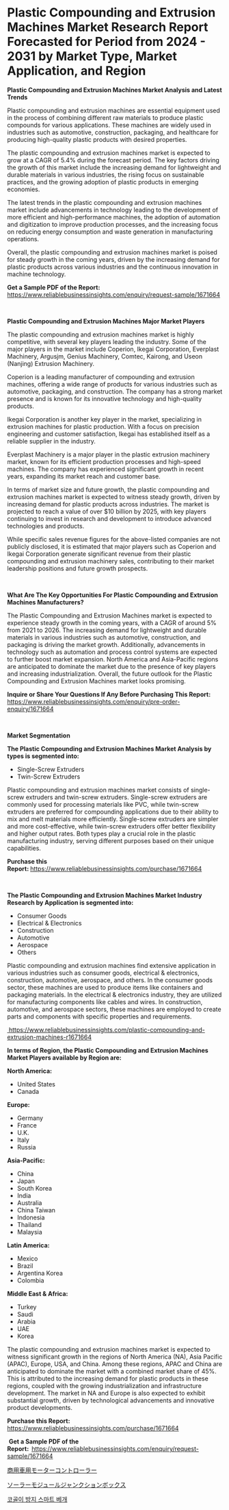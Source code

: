 <p><h1>Plastic Compounding and Extrusion Machines Market Research Report Forecasted for Period from 2024 -  2031 by Market Type, Market Application, and Region</h1></p><p><strong>Plastic Compounding and Extrusion Machines Market Analysis and Latest Trends</strong></p>
<p><p>Plastic compounding and extrusion machines are essential equipment used in the process of combining different raw materials to produce plastic compounds for various applications. These machines are widely used in industries such as automotive, construction, packaging, and healthcare for producing high-quality plastic products with desired properties.</p><p>The plastic compounding and extrusion machines market is expected to grow at a CAGR of 5.4% during the forecast period. The key factors driving the growth of this market include the increasing demand for lightweight and durable materials in various industries, the rising focus on sustainable practices, and the growing adoption of plastic products in emerging economies.</p><p>The latest trends in the plastic compounding and extrusion machines market include advancements in technology leading to the development of more efficient and high-performance machines, the adoption of automation and digitization to improve production processes, and the increasing focus on reducing energy consumption and waste generation in manufacturing operations.</p><p>Overall, the plastic compounding and extrusion machines market is poised for steady growth in the coming years, driven by the increasing demand for plastic products across various industries and the continuous innovation in machine technology.</p></p>
<p><strong>Get a Sample PDF of the Report:&nbsp;</strong> <a href="https://www.reliablebusinessinsights.com/enquiry/request-sample/1671664">https://www.reliablebusinessinsights.com/enquiry/request-sample/1671664</a></p>
<p>&nbsp;</p>
<p><strong>Plastic Compounding and Extrusion Machines Major Market Players</strong></p>
<p><p>The plastic compounding and extrusion machines market is highly competitive, with several key players leading the industry. Some of the major players in the market include Coperion, Ikegai Corporation, Everplast Machinery, Argusjm, Genius Machinery, Comtec, Kairong, and Useon (Nanjing) Extrusion Machinery.</p><p>Coperion is a leading manufacturer of compounding and extrusion machines, offering a wide range of products for various industries such as automotive, packaging, and construction. The company has a strong market presence and is known for its innovative technology and high-quality products.</p><p>Ikegai Corporation is another key player in the market, specializing in extrusion machines for plastic production. With a focus on precision engineering and customer satisfaction, Ikegai has established itself as a reliable supplier in the industry.</p><p>Everplast Machinery is a major player in the plastic extrusion machinery market, known for its efficient production processes and high-speed machines. The company has experienced significant growth in recent years, expanding its market reach and customer base.</p><p>In terms of market size and future growth, the plastic compounding and extrusion machines market is expected to witness steady growth, driven by increasing demand for plastic products across industries. The market is projected to reach a value of over $10 billion by 2025, with key players continuing to invest in research and development to introduce advanced technologies and products.</p><p>While specific sales revenue figures for the above-listed companies are not publicly disclosed, it is estimated that major players such as Coperion and Ikegai Corporation generate significant revenue from their plastic compounding and extrusion machinery sales, contributing to their market leadership positions and future growth prospects.</p></p>
<p>&nbsp;</p>
<p><strong>What Are The Key Opportunities For Plastic Compounding and Extrusion Machines Manufacturers?</strong></p>
<p><p>The Plastic Compounding and Extrusion Machines market is expected to experience steady growth in the coming years, with a CAGR of around 5% from 2021 to 2026. The increasing demand for lightweight and durable materials in various industries such as automotive, construction, and packaging is driving the market growth. Additionally, advancements in technology such as automation and process control systems are expected to further boost market expansion. North America and Asia-Pacific regions are anticipated to dominate the market due to the presence of key players and increasing industrialization. Overall, the future outlook for the Plastic Compounding and Extrusion Machines market looks promising.</p></p>
<p><strong>Inquire or Share Your Questions If Any Before Purchasing This Report:</strong> <a href="https://www.reliablebusinessinsights.com/enquiry/pre-order-enquiry/1671664">https://www.reliablebusinessinsights.com/enquiry/pre-order-enquiry/1671664</a></p>
<p>&nbsp;</p>
<p><strong>Market Segmentation</strong></p>
<p><strong>The Plastic Compounding and Extrusion Machines Market Analysis by types is segmented into:</strong></p>
<p><ul><li>Single-Screw Extruders</li><li>Twin-Screw Extruders</li></ul></p>
<p><p>Plastic compounding and extrusion machines market consists of single-screw extruders and twin-screw extruders. Single-screw extruders are commonly used for processing materials like PVC, while twin-screw extruders are preferred for compounding applications due to their ability to mix and melt materials more efficiently. Single-screw extruders are simpler and more cost-effective, while twin-screw extruders offer better flexibility and higher output rates. Both types play a crucial role in the plastic manufacturing industry, serving different purposes based on their unique capabilities.</p></p>
<p><strong>Purchase this Report:&nbsp;</strong><a href="https://www.reliablebusinessinsights.com/purchase/1671664">https://www.reliablebusinessinsights.com/purchase/1671664</a></p>
<p>&nbsp;</p>
<p><strong>The Plastic Compounding and Extrusion Machines Market Industry Research by Application is segmented into:</strong></p>
<p><ul><li>Consumer Goods</li><li>Electrical & Electronics</li><li>Construction</li><li>Automotive</li><li>Aerospace</li><li>Others</li></ul></p>
<p><p>Plastic compounding and extrusion machines find extensive application in various industries such as consumer goods, electrical & electronics, construction, automotive, aerospace, and others. In the consumer goods sector, these machines are used to produce items like containers and packaging materials. In the electrical & electronics industry, they are utilized for manufacturing components like cables and wires. In construction, automotive, and aerospace sectors, these machines are employed to create parts and components with specific properties and requirements.</p></p>
<p><a href="https://www.reliablebusinessinsights.com/plastic-compounding-and-extrusion-machines-r1671664">&nbsp;https://www.reliablebusinessinsights.com/plastic-compounding-and-extrusion-machines-r1671664</a></p>
<p><strong>In terms of Region, the Plastic Compounding and Extrusion Machines Market Players available by Region are:</strong></p>
<p>
    <p> <strong> North America: </strong>
        <ul>
            <li>United States</li>
            <li>Canada</li>
        </ul>
        </p> 
    <p> <strong> Europe: </strong>
        <ul>
            <li>Germany</li>
            <li>France</li>
            <li>U.K.</li>
            <li>Italy</li>
            <li>Russia</li>
        </ul>
        </p> 
    <p> <strong> Asia-Pacific: </strong>
        <ul>
            <li>China</li>
            <li>Japan</li>
            <li>South Korea</li>
            <li>India</li>
            <li>Australia</li>
            <li>China Taiwan</li>
            <li>Indonesia</li>
            <li>Thailand</li>
            <li>Malaysia</li>
        </ul>
        </p> 
    <p> <strong> Latin America: </strong>
        <ul>
            <li>Mexico</li>
            <li>Brazil</li>
            <li>Argentina Korea</li>
            <li>Colombia</li>
        </ul>
        </p> 
    <p> <strong> Middle East & Africa: </strong>
        <ul>
            <li>Turkey</li>
            <li>Saudi</li>
            <li>Arabia</li>
            <li>UAE</li>
            <li>Korea</li>
        </ul>
    </p>
    </p>
<p><p>The plastic compounding and extrusion machines market is expected to witness significant growth in the regions of North America (NA), Asia Pacific (APAC), Europe, USA, and China. Among these regions, APAC and China are anticipated to dominate the market with a combined market share of 45%. This is attributed to the increasing demand for plastic products in these regions, coupled with the growing industrialization and infrastructure development. The market in NA and Europe is also expected to exhibit substantial growth, driven by technological advancements and innovative product developments.</p></p>
<p><strong>Purchase this Report: </strong><a href="https://www.reliablebusinessinsights.com/purchase/1671664">https://www.reliablebusinessinsights.com/purchase/1671664</a></p>
<p>&nbsp;<strong>Get a Sample PDF of the Report:&nbsp;&nbsp;</strong><a href="https://www.reliablebusinessinsights.com/enquiry/request-sample/1671664">https://www.reliablebusinessinsights.com/enquiry/request-sample/1671664</a></p>
<p><strong></strong></p>
<p><p><a href="https://github.com/SantosDicki04/Market-Research-Report-List-1/blob/main/2870707106977.md">商用車用モーターコントローラー</a></p><p><a href="https://github.com/alyle7648/Market-Research-Report-List-1/blob/main/1231580106978.md">ソーラーモジュールジャンクションボックス</a></p><p><a href="https://github.com/KellyLyncyh543964/Market-Research-Report-List-2/blob/main/1817039100905.md">코골이 방지 스마트 베개</a></p></p>